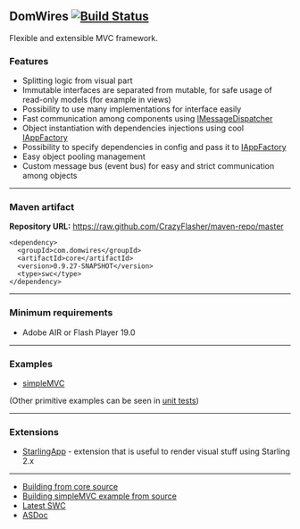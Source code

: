 ## DomWires [![Build Status](https://travis-ci.org/CrazyFlasher/domwires-as3.svg?branch=master)](https://travis-ci.org/CrazyFlasher/domwires-as3)
Flexible and extensible MVC framework.

### Features
* Splitting logic from visual part
* Immutable interfaces are separated from mutable, for safe usage of read-only models (for example in views)
* Possibility to use many implementations for interface easily
* Fast communication among components using [IMessageDispatcher](http://188.166.108.195/projects/domwires/core/doc/com/domwires/core/mvc/message/IMessageDispatcher.html)
* Object instantiation with dependencies injections using cool [IAppFactory](http://188.166.108.195/projects/domwires/core/doc/com/domwires/core/factory/IAppFactory.html#includeExamplesSummary)
* Possibility to specify dependencies in config and pass it to [IAppFactory](http://188.166.108.195/projects/domwires/core/doc/com/domwires/core/factory/IAppFactory.html#includeExamplesSummary)
* Easy object pooling management
* Custom message bus (event bus) for easy and strict communication among objects

***

### Maven artifact
**Repository URL:** https://raw.github.com/CrazyFlasher/maven-repo/master
```
<dependency>
  <groupId>com.domwires</groupId>
  <artifactId>core</artifactId>
  <version>0.9.27-SNAPSHOT</version>
  <type>swc</type>
</dependency>
```

***

### Minimum requirements
* Adobe AIR or Flash Player 19.0

***

### Examples
* [simpleMVC](https://github.com/CrazyFlasher/domwires-as3/tree/master/examples/simpleMVC)

(Other primitive examples can be seen in [unit tests](https://github.com/CrazyFlasher/domwires-as3/tree/master/core/tests))

***

### Extensions
* [StarlingApp](https://github.com/CrazyFlasher/domwires-ext-starlingApp-as3) - extension that is useful to render visual stuff using Starling 2.x

***

- [Building from core source](https://github.com/CrazyFlasher/domwires-as3/wiki/Building-core-(Windows))
- [Building simpleMVC example from source](https://github.com/CrazyFlasher/domwires-as3/wiki/Building-simpleMVC-example-(Windows))
- [Latest SWC](http://188.166.108.195/projects/domwires/core/dw-core.swc)
- [ASDoc](http://188.166.108.195/projects/domwires/core/doc)
